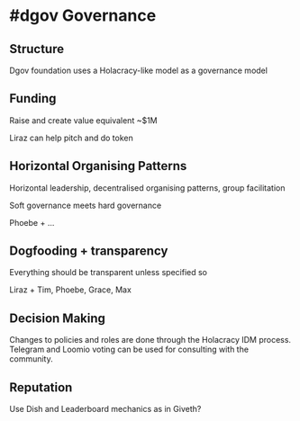# \#dgov Governance

## Structure

Dgov foundation uses a Holacracy-like model as a governance model

## Funding

Raise and create value equivalent ~$1M

Liraz can help pitch and do token

## Horizontal Organising Patterns

Horizontal leadership, decentralised organising patterns, group facilitation

Soft governance meets hard governance

Phoebe + ...

## Dogfooding + transparency

Everything should be transparent unless specified so

Liraz + Tim, Phoebe, Grace, Max

## Decision Making

Changes to policies and roles are done through the Holacracy IDM process. Telegram and Loomio voting can be used for consulting with the community.

## Reputation

Use Dish and Leaderboard mechanics as in Giveth?

